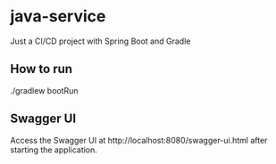 # java-service
Just a CI/CD project with Spring Boot and Gradle

## How to run
./gradlew bootRun

## Swagger UI
Access the Swagger UI at http://localhost:8080/swagger-ui.html after starting the application.
